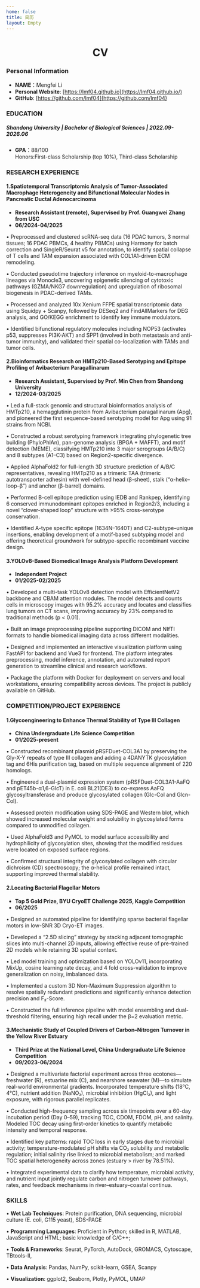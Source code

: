 ```yaml
---
home: false
title: 简历
layout: Empty
---
```


<div style="position:absolute;right:10px">
<Print></Print>
</div>

<h1 style="text-align: center;">CV</h1>

### **Personal Information**
* **NAME**：Mengfei Li
* **Personal Website**: [https://lmf04.github.io](https://lmf04.github.io/)
* **GitHub**: [https://github.com/lmf04](https://github.com/lmf04)

### **EDUCATION**
##### **Shandong University** | Bachelor of Biological Sciences | 2022.09-2026.06 <br>
 * **GPA**：88/100 <br>
Honors:First-class Scholarship (top 10%), Third-class Scholarship


### **RESEARCH EXPERIENCE**
#### 1.Spatiotemporal Transcriptomic Analysis of Tumor-Associated Macrophage Heterogeneity and Bifunctional Molecular Nodes in Pancreatic Ductal Adenocarcinoma 
* **Research Assistant (remote), Supervised by Prof. Guangwei Zhang from USC**
* **06/2024-04/2025** 
  
• Preprocessed and clustered scRNA-seq data (16 PDAC tumors, 3 normal tissues; 16 PDAC PBMCs, 4 healthy PBMCs) using Harmony for batch correction and SingleR/Seurat v5 for annotation, to identify spatial collapse of T cells and TAM expansion associated with COL1A1-driven ECM remodeling. 

• Conducted pseudotime trajectory inference on myeloid-to-macrophage lineages via Monocle3, uncovering epigenetic silencing of cytotoxic pathways (GZMA/NKG7 downregulation) and upregulation of ribosomal biogenesis in PDAC-derived TAMs. 

• Processed and analyzed 10x Xenium FFPE spatial transcriptomic data using Squidpy + Scanpy, followed by DESeq2 and FindAllMarkers for DEG analysis, and GO/KEGG enrichment to identify key immune modulators. 

• Identified bifunctional regulatory molecules including NOP53 (activates p53, suppresses PI3K-AKT) and SPP1 (involved in both metastasis and anti-tumor immunity), and validated their spatial co-localization with TAMs and tumor cells. 


#### 2.Bioinformatics Research on HMTp210-Based Serotyping and Epitope Profiling of Avibacterium Paragallinarum 
* **Research Assistant, Supervised by Prof. Min Chen from Shandong University**
* **12/2024-03/2025**
  
• Led a full-stack genomic and structural bioinformatics analysis of HMTp210, a hemagglutinin protein from Avibacterium paragallinarum (Apg), and pioneered the first sequence-based serotyping model for Apg using 91 strains from NCBI. 

• Constructed a robust serotyping framework integrating phylogenetic tree building (PhyloPhlAn), pan-genome analysis (BPGA + MAFFT), and motif detection (MEME), classifying HMTp210 into 3 major serogroups (A/B/C) and 8 subtypes (A1–C3) based on Region2-specific divergence. 

• Applied AlphaFold2 for full-length 3D structure prediction of A/B/C representatives, revealing HMTp210 as a trimeric TAA (trimeric autotransporter adhesin) with well-defined head (β-sheet), stalk (“α-helix–loop–β”) and anchor (β-barrel) domains. 

• Performed B-cell epitope prediction using IEDB and Rankpep, identifying 6 conserved immunodominant epitopes enriched in Region2/3, including a novel “clover-shaped loop” structure with >95% cross-serotype conservation. 

• Identified A-type specific epitope (1634N–1640T) and C2-subtype–unique insertions, enabling development of a motif-based subtyping model and offering theoretical groundwork for subtype-specific recombinant vaccine design. 

#### 3.YOLOv8-Based Biomedical Image Analysis Platform Development 
* **Independent Project**
* **01/2025-02/2025**
  
• Developed a multi-task YOLOv8 detection model with EfficientNetV2 backbone and CBAM attention modules. The model detects and counts cells in microscopy images with 95.2% accuracy and locates and classifies lung tumors on CT scans, improving accuracy by 23% compared to traditional methods (p < 0.01). 

• Built an image preprocessing pipeline supporting DICOM and NIfTI formats to handle biomedical imaging data across different modalities. 

• Designed and implemented an interactive visualization platform using FastAPI for backend and Vue3 for frontend. The platform integrates preprocessing, model inference, annotation, and automated report generation to streamline clinical and research workflows. 

• Package the platform with Docker for deployment on servers and local workstations, ensuring compatibility across devices. The project is publicly available on GitHub. 

### **COMPETITION/PROJECT EXPERIENCE**                                                                          
#### 1.Glycoengineering to Enhance Thermal Stability of Type III Collagen 
* **China Undergraduate Life Science Competition**   
* **01/2025-present** 
  
• Constructed recombinant plasmid pRSFDuet-COL3A1 by preserving the Gly-X-Y repeats of type III collagen and adding a 4DANYTK glycosylation tag and 6His purification tag, based on multiple sequence alignment of 220 homologs. 

• Engineered a dual-plasmid expression system (pRSFDuet-COL3A1-AaFQ and pET45b-α1,6-GlcT) in E. coli BL21(DE3) to co-express AaFQ glycosyltransferase and produce glycosylated collagen (Glc-Col and Glcn-Col). 

• Assessed protein modification using SDS-PAGE and Western blot, which showed increased molecular weight and solubility in glycosylated forms compared to unmodified collagen. 

• Used AlphaFold3 and PyMOL to model surface accessibility and hydrophilicity of glycosylation sites, showing that the modified residues were located on exposed surface regions. 

• Confirmed structural integrity of glycosylated collagen with circular dichroism (CD) spectroscopy; the α-helical profile remained intact, supporting improved thermal stability. 

#### 2.Locating Bacterial Flagellar Motors 
* **Top 5 Gold Prize, BYU CryoET Challenge 2025, Kaggle Competition**
* **06/2025**
  
• Designed an automated pipeline for identifying sparse bacterial flagellar motors in low-SNR 3D Cryo-ET images. 

• Developed a “2.5D slicing” strategy by stacking adjacent tomographic slices into multi-channel 2D inputs, allowing effective reuse of pre-trained 2D models while retaining 3D spatial context. 

• Led model training and optimization based on YOLOv11, incorporating MixUp, cosine learning rate decay, and 4 fold cross-validation to improve generalization on noisy, imbalanced data. 

• Implemented a custom 3D Non-Maximum Suppression algorithm to resolve spatially redundant predictions and significantly enhance detection precision and F₂-Score. 

• Constructed the full inference pipeline with model ensembling and dual-threshold filtering, ensuring high recall under the β=2 evaluation metric. 

#### 3.Mechanistic Study of Coupled Drivers of Carbon–Nitrogen Turnover in the Yellow River Estuary 
* **Third Prize at the National Level, China Undergraduate Life Science Competition**
* **09/2023-06/2024** 
  
• Designed a multivariate factorial experiment across three ecotones—freshwater (R), estuarine mix (C), and nearshore seawater (M)—to simulate real-world environmental gradients. Incorporated temperature shifts (18°C, 4°C), nutrient addition (NaNO₃), microbial inhibition (HgCl₂), and light exposure, with rigorous parallel replicates. 

• Conducted high-frequency sampling across six timepoints over a 60-day incubation period (Day 0–59), tracking TOC, CDOM, FDOM, pH, and salinity. Modeled TOC decay using first-order kinetics to quantify metabolic intensity and temporal response. 

• Identified key patterns: rapid TOC loss in early stages due to microbial activity; temperature-modulated pH shifts via CO₂ solubility and metabolic regulation; initial salinity rise linked to microbial metabolism; and marked TOC spatial heterogeneity across zones (estuary > river by 78.51%). 

• Integrated experimental data to clarify how temperature, microbial activity, and nutrient input jointly regulate carbon and nitrogen turnover pathways, rates, and feedback mechanisms in river–estuary–coastal continua. 

### **SKILLS**                                                                                                         
• **Wet Lab Techniques**: Protein purification, DNA sequencing, microbial culture (E. coli, G115 yeast), SDS-PAGE 

• **Programming Languages**: Proficient in Python; skilled in R, MATLAB, JavaScript and HTML; basic knowledge of C/C++; 

• **Tools & Frameworks**: Seurat, PyTorch, AutoDock, GROMACS, Cytoscape, TBtools-II, 

• **Data Analysis**: Pandas, NumPy, scikit-learn, GSEA, Scanpy 

• **Visualization**: ggplot2, Seaborn, Plotly, PyMOL, UMAP

<!-- 其他信息（根据情况补充）
====== -->

<style lang="scss" scoped>
  /* #content{
     h1{margin: 16px 0 12px 0px;}
     h2{margin: 14px 0 10px 0px;}
     h3{margin: 12px 0 8px 0px;}
     h4{margin: 10px 0 6px 0px;}
     h5{margin: 8px 0 4px 0px;}
     h6{margin: 6px 0 2px 0px;}
ul{
  margin: 3px 0;
}
p,ol{ margin: 3px 0; }
  } */

</style>
